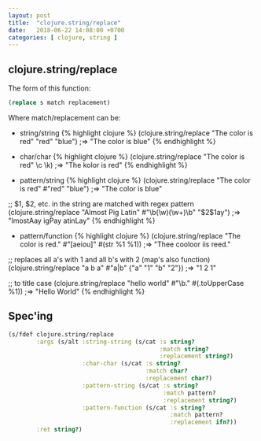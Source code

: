 ```yaml
---
layout: post
title:  "clojure.string/replace"
date:   2018-06-22 14:08:00 +0700
categories: [ clojure, string ]
---
```


## clojure.string/replace
The form of this function:
```clj
(replace s match replacement)
```

Where match/replacement can be:

+ string/string
{% highlight clojure %}
(clojure.string/replace "The color is red" "red" "blue")
;=> "The color is blue"
{% endhighlight %}

+ char/char
{% highlight clojure %}
(clojure.string/replace "The color is red" \c \k)
;=> "The kolor is red"
{% endhighlight %}

+ pattern/string
{% highlight clojure %}
(clojure.string/replace "The color is red" #"red" "blue")
;=> "The color is blue"

;; $1, $2, etc. in the string are matched with regex pattern
(clojure.string/replace "Almost Pig Latin" #"\b(\w)(\w+)\b" "$2$1ay")
;=> "lmostAay igPay atinLay"
{% endhighlight %}

+ pattern/function
{% highlight clojure %}
(clojure.string/replace "The color is red." #"[aeiou]"  #(str %1 %1))
;=> "Thee cooloor iis reed."

;; replaces all a's with 1 and all b's with 2 (map's also function)
(clojure.string/replace "a b a" #"a|b" {"a" "1" "b" "2"})
;=> "1 2 1"

;; to title case
(clojure.string/replace "hello world" #"\b." #(.toUpperCase %1))
;=> "Hello World"
{% endhighlight %}

## Spec'ing
```clj
(s/fdef clojure.string/replace
        :args (s/alt :string-string (s/cat :s string?
                                           :match string?
                                           :replacement string?)
                     :char-char (s/cat :s string?
                                       :match char?
                                       :replacement char?)
                     :pattern-string (s/cat :s string?
                                            :match pattern?
                                            :replacement string?)
                     :pattern-function (s/cat :s string?
                                              :match pattern?
                                              :replacement ifn?))
        :ret string?)
```
